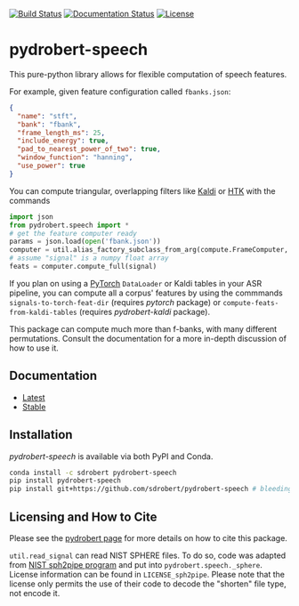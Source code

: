 [![Build Status](https://travis-ci.com/sdrobert/pydrobert-speech.svg?branch=master)](https://travis-ci.com/sdrobert/pydrobert-speech)
[![Documentation Status](https://readthedocs.org/projects/pydrobert-speech/badge/?version=latest)](https://pydrobert-speech.readthedocs.io/en/latest/?badge=latest)
[![License](https://img.shields.io/badge/License-Apache%202.0-blue.svg)](https://opensource.org/licenses/Apache-2.0)

# pydrobert-speech

This pure-python library allows for flexible computation of speech features.

For example, given feature configuration called `fbanks.json`:

``` json
{
  "name": "stft",
  "bank": "fbank",
  "frame_length_ms": 25,
  "include_energy": true,
  "pad_to_nearest_power_of_two": true,
  "window_function": "hanning",
  "use_power": true
}
```

You can compute triangular, overlapping filters like
[Kaldi](http://kaldi-asr.org/) or [HTK](http://htk.eng.cam.ac.uk/) with the
commands

``` python
import json
from pydrobert.speech import *
# get the feature computer ready
params = json.load(open('fbank.json'))
computer = util.alias_factory_subclass_from_arg(compute.FrameComputer, params)
# assume "signal" is a numpy float array
feats = computer.compute_full(signal)
```

If you plan on using a [PyTorch](https://pytorch.org) `DataLoader` or Kaldi
tables in your ASR pipeline, you can compute all a corpus' features by
using the commmands `signals-to-torch-feat-dir` (requires *pytorch* package)
or `compute-feats-from-kaldi-tables` (requires *pydrobert-kaldi* package).

This package can compute much more than f-banks, with many different
permutations. Consult the documentation for a more in-depth discussion of how
to use it.

## Documentation

- [Latest](https://pydrobert-speech.readthedocs.io/en/latest/)
- [Stable](https://pydrobert-speech.readthedocs.io/en/stable/)

## Installation

_pydrobert-speech_ is available via both PyPI and Conda.

``` sh
conda install -c sdrobert pydrobert-speech
pip install pydrobert-speech
pip install git+https://github.com/sdrobert/pydrobert-speech # bleeding edge
```

## Licensing and How to Cite

Please see the [pydrobert page](https://github.com/sdrobert/pydrobert) for more
details on how to cite this package.

`util.read_signal` can read NIST SPHERE files. To do so, code was adapted from
[NIST sph2pipe
program](https://www.ldc.upenn.edu/language-resources/tools/sphere-conversion-tools)
and put into `pydrobert.speech._sphere`. License information can be found in
`LICENSE_sph2pipe`. Please note that the license only permits the use of their
code to decode the "shorten" file type, not encode it.
